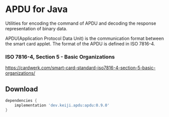 APDU for Java
========
Utilities for encoding the command of APDU and decoding the response representation of binary data.

APDU(Application Protocol Data Unit) is the communication format between the smart card applet.
The format of the APDU is defined in ISO 7816-4.

### ISO 7816-4, Section 5 - Basic Organizations
https://cardwerk.com/smart-card-standard-iso7816-4-section-5-basic-organizations/

Download
--------

```groovy
dependencies {
    implementation 'dev.keiji.apdu:apdu:0.9.0'
}
```
